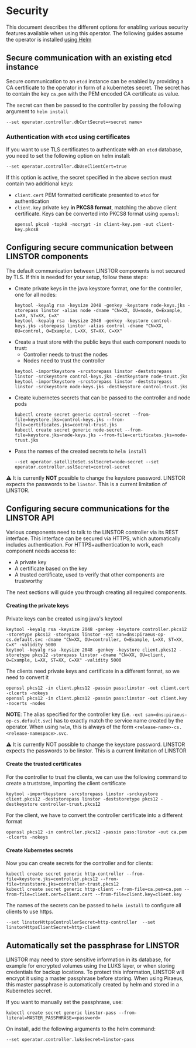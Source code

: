 # Security

This document describes the different options for enabling various security features available when
using this operator. The following guides assume the operator is installed [using Helm](../README.md#deployment-with-helm-v3-chart)

## Secure communication with an existing etcd instance

Secure communication to an `etcd` instance can be enabled by providing a CA certificate to the operator in form of a
kubernetes secret. The secret has to contain the key `ca.pem` with the PEM encoded CA certificate as value.

The secret can then be passed to the controller by passing the following argument to `helm install`
```
--set operator.controller.dbCertSecret=<secret name>
```

### Authentication with `etcd` using certificates

If you want to use TLS certificates to authenticate with an `etcd` database, you need to set the following option on
helm install:
```
--set operator.controller.dbUseClientCert=true
```

If this option is active, the secret specified in the above section must contain two additional keys:
* `client.cert` PEM formatted certificate presented to `etcd` for authentication
* `client.key` private key **in PKCS8 format**, matching the above client certificate.
  Keys can be converted into PKCS8 format using `openssl`:
  ```
  openssl pkcs8 -topk8 -nocrypt -in client-key.pem -out client-key.pkcs8
  ```

## Configuring secure communication between LINSTOR components

The default communication between LINSTOR components is not secured by TLS. If this is needed for your setup,
follow these steps:

* Create private keys in the java keystore format, one for the controller, one for all nodes:
  ```
  keytool -keyalg rsa -keysize 2048 -genkey -keystore node-keys.jks -storepass linstor -alias node -dname "CN=XX, OU=node, O=Example, L=XX, ST=XX, C=X"
  keytool -keyalg rsa -keysize 2048 -genkey -keystore control-keys.jks -storepass linstor -alias control -dname "CN=XX, OU=control, O=Example, L=XX, ST=XX, C=XX"
  ```
* Create a trust store with the public keys that each component needs to trust:
  * Controller needs to trust the nodes
  * Nodes need to trust the controller
  ```
  keytool -importkeystore -srcstorepass linstor -deststorepass linstor -srckeystore control-keys.jks -destkeystore node-trust.jks
  keytool -importkeystore -srcstorepass linstor -deststorepass linstor -srckeystore node-keys.jks -destkeystore control-trust.jks
  ```
* Create kubernetes secrets that can be passed to the controller and node pods
  ```
  kubectl create secret generic control-secret --from-file=keystore.jks=control-keys.jks --from-file=certificates.jks=control-trust.jks
  kubectl create secret generic node-secret --from-file=keystore.jks=node-keys.jks --from-file=certificates.jks=node-trust.jks
  ```
* Pass the names of the created secrets to `helm install`
  ```
  --set operator.satelliteSet.sslSecret=node-secret --set operator.controller.sslSecret=control-secret
  ```

:warning: It is currently **NOT** possible to change the keystore password. LINSTOR expects the passwords to be
`linstor`. This is a current limitation of LINSTOR.

## Configuring secure communications for the LINSTOR API

Various components need to talk to the LINSTOR controller via its REST interface. This interface can be
secured via HTTPS, which automatically includes authentication. For HTTPS+authentication to work, each component
needs access to:

* A private key
* A certificate based on the key
* A trusted certificate, used to verify that other components are trustworthy

The next sections will guide you through creating all required components.

#### Creating the private keys

Private keys can be created using java's keytool

```
keytool -keyalg rsa -keysize 2048 -genkey -keystore controller.pkcs12 -storetype pkcs12 -storepass linstor -ext san=dns:piraeus-op-cs.default.svc -dname "CN=XX, OU=controller, O=Example, L=XX, ST=XX, C=X" -validity 5000
keytool -keyalg rsa -keysize 2048 -genkey -keystore client.pkcs12 -storetype pkcs12 -storepass linstor -dname "CN=XX, OU=client, O=Example, L=XX, ST=XX, C=XX" -validity 5000
```

The clients need private keys and certificate in a different format, so we need to convert it
```
openssl pkcs12 -in client.pkcs12 -passin pass:linstor -out client.cert -clcerts -nokeys
openssl pkcs12 -in client.pkcs12 -passin pass:linstor -out client.key -nocerts -nodes
```

**NOTE**: The alias specified for the controller key (i.e. `-ext san=dns:piraeus-op-cs.default.svc`) has to exactly match the
service name created by the operator. When using `helm`, this is always of the form `<release-name>-cs.<release-namespace>.svc`.

:warning: It is currently NOT possible to change the keystore password. LINSTOR expects the passwords to be linstor. This is a current limitation of LINSTOR

#### Create the trusted certificates

For the controller to trust the clients, we can use the following command to create a truststore, importing the client certificate

```
keytool -importkeystore -srcstorepass linstor -srckeystore client.pkcs12 -deststorepass linstor -deststoretype pkcs12 -destkeystore controller-trust.pkcs12
```

For the client, we have to convert the controller certificate into a different format

```
openssl pkcs12 -in controller.pkcs12 -passin pass:linstor -out ca.pem -clcerts -nokeys
```

#### Create Kubernetes secrets

Now you can create secrets for the controller and for clients:

```
kubectl create secret generic http-controller --from-file=keystore.jks=controller.pkcs12 --from-file=truststore.jks=controller-trust.pkcs12
kubectl create secret generic http-client --from-file=ca.pem=ca.pem --from-file=client.cert=client.cert --from-file=client.key=client.key
```

The names of the secrets can be passed to `helm install` to configure all clients to use https.

```
--set linstorHttpsControllerSecret=http-controller  --set linstorHttpsClientSecret=http-client
```

## Automatically set the passphrase for LINSTOR

LINSTOR may need to store sensitive information in its database, for example for encrypted volumes using the LUKS layer,
or when storing credentials for backup locations. To protect this information, LINSTOR will encrypt it using a master
passphrase before storing. When using Piraeus, this master passphrase is automatically created by helm and stored in a
Kubernetes secret.

If you want to manually set the passphrase, use:

```
kubectl create secret generic linstor-pass --from-literal=MASTER_PASSPHRASE=<password>
```

On install, add the following arguments to the helm command:

```
--set operator.controller.luksSecret=linstor-pass
```
